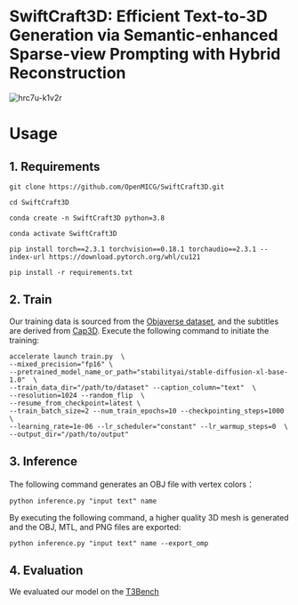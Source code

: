 # SwiftCraft3D: Efficient Text-to-3D Generation via Semantic-enhanced Sparse-view Prompting with Hybrid Reconstruction
![hrc7u-k1v2r](https://github.com/user-attachments/assets/87541ed7-8aba-4d62-bcec-5cbd8ba983a8)

# Usage

## 1. Requirements
    git clone https://github.com/OpenMICG/SwiftCraft3D.git

    cd SwiftCraft3D
    
    conda create -n SwiftCraft3D python=3.8

    conda activate SwiftCraft3D

    pip install torch==2.3.1 torchvision==0.18.1 torchaudio==2.3.1 --index-url https://download.pytorch.org/whl/cu121

    pip install -r requirements.txt

## 2. Train
Our training data is sourced from the [Objaverse dataset](https://objaverse.allenai.org/objaverse-1.0/), and the subtitles are derived from [Cap3D](https://github.com/crockwell/Cap3D?tab=readme-ov-file). Execute the following command to initiate the training:

    accelerate launch train.py  \
    --mixed_precision="fp16" \
    --pretrained_model_name_or_path="stabilityai/stable-diffusion-xl-base-1.0"  \
    --train_data_dir="/path/to/dataset" --caption_column="text"  \
    --resolution=1024 --random_flip  \
    --resume_from_checkpoint=latest \
    --train_batch_size=2 --num_train_epochs=10 --checkpointing_steps=1000  \
    --learning_rate=1e-06 --lr_scheduler="constant" --lr_warmup_steps=0  \
    --output_dir="/path/to/output"

## 3. Inference
The following command generates an OBJ file with vertex colors：

    python inference.py "input text" name

By executing the following command, a higher quality 3D mesh is generated and the OBJ, MTL, and PNG files are exported:

    python inference.py "input text" name --export_omp

## 4. Evaluation
We evaluated our model on the [T3Bench](https://github.com/THU-LYJ-Lab/T3Bench)
